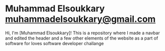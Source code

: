 # Muhammad Elsoukkary muhammadelsoukkary@gmail.com

Hi, I'm [Muhammad Elsoukkary]! This is a repository where I made a navbar and edited the header and a few other elements of the website as a part of software for loves software developer challange


